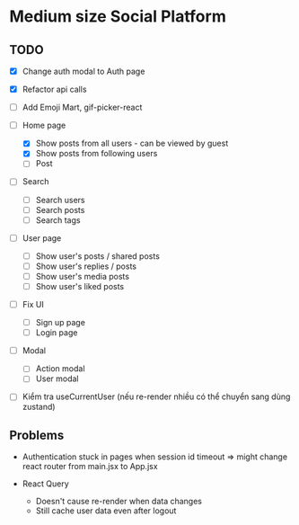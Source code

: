 # Medium size Social Platform

## TODO

- [x] Change auth modal to Auth page
- [x] Refactor api calls
- [ ] Add Emoji Mart, gif-picker-react

- [ ] Home page

  - [x] Show posts from all users - can be viewed by guest
  - [x] Show posts from following users
  - [ ] Post

- [ ] Search

  - [ ] Search users
  - [ ] Search posts
  - [ ] Search tags

- [ ] User page

  - [ ] Show user's posts / shared posts
  - [ ] Show user's replies / posts
  - [ ] Show user's media posts
  - [ ] Show user's liked posts

- [ ] Fix UI

  - [ ] Sign up page
  - [ ] Login page

- [ ] Modal

  - [ ] Action modal
  - [ ] User modal

- [ ] Kiểm tra useCurrentUser (nếu re-render nhiều có thể chuyển sang dùng zustand)

## Problems

- Authentication stuck in pages when session id timeout
  => might change react router from main.jsx to App.jsx

- React Query
  - Doesn't cause re-render when data changes
  - Still cache user data even after logout
